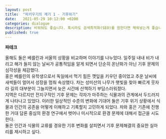 ```yaml
---
layout: post
title:  "파키우기의 계기 1 - 기후위기"
date:   2021-05-29 10:12:00 +0200
categories: dialogue
description: 비워둬도 좋습니다. 혹시라도 검색최적화(SEO)를 원한다면 채워넣는게 좋습니다.
published: true
---
```

 **파테크** 
 
 올해도 둘은 베를린과 서울의 상황을 비교하며 이야기를 나누었다. 일주일 내내 비가 내리고 해가 들지 않는 날씨가 공통적임을 알게 되면서 단순히 온난화가 아닌 기후 문제의 심각성을 체감했다.
 <br>
 홍은 베를린의 유학생으로서 독일에서 먹기 힘든 깻잎을 키우던 중이었고 추운 날씨에 새싹들이 얼어서 성장을 멈춰 속상했다. 차는 성미산의 나무가 햇빛을 찾아 빠르게 웃자라 길의 대부분이 그늘지면서 늦은 시간에 산책하기 부담스러워졌다. 
 <br>
 지역은 다르지만 전지구적인 기후 문제는 각자가 마주하는 식물과의 관계에서 두드러지게 나타나고 있었다. 이러한 일상적인 수준의 변화에 기대어 둘은 기후 위기 상황에서 식물과 인간의 공존을 어떻게 이해하고 기록할지 고민하게 되었다. 차와 홍은 기존에 진행한 거대 담론 중심의 환경 연구에서 벗어나 미시적으로 환경 문제에 대해서 접근을 시도한다. 
 <br>
 둘은 인간과 식물의 교류를 경유한 기후 변화를 살피면서 기후 문제해결의 중요한 실마리를 제시하고 싶다.